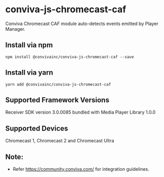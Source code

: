# conviva-js-chromecast-caf
Conviva Chromecast CAF module auto-detects events emitted by Player Manager.

## Install via npm 

```
npm install @convivainc/conviva-js-chromecast-caf --save
```

## Install via yarn 

```
yarn add @convivainc/conviva-js-chromecast-caf
```

## Supported Framework Versions
Receiver SDK version 3.0.0085 bundled with Media Player Library 1.0.0

## Supported Devices
Chromecast 1, Chromecast 2 and Chromecast Ultra

## Note:
* Refer https://community.conviva.com/ for integration guidelines.
